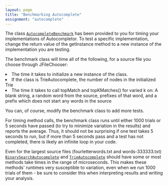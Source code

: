 ```yaml
---
layout: page
title: "Benchmarking Autocomplete"
assignment: "autocomplete"
---
```


The class <code><a href="code/AutocompleteBenchmark.html">AutocompleteBenchmark</a></code> has been provided to you for timing your implementations of Autocompletor. To test a specific implementation, change the return value of the getInstance method to a new instance of the implementation you are testing.

The benchmark class will time all of the following, for a source file you choose through JFileChooser:
<li> The time it takes to initialize a new instance of the class.</li>
<li> If the class is TrieAutocomplete, the number of nodes in the initialized Trie </li>
<li> The time it takes to call topMatch and topKMatches() for varied k on: A blank string, a random word from the source, prefixes of that word, and a prefix which does not start any words in the source </li>

You can, of course, modify the benchmark class to add more tests.

For timing method calls, the benchmark class runs until either 1000 trials or 5 seconds have passed (to try to minimize variation in the results) and reports the average. Thus, it should not be surprising if one test takes 5 seconds to run, but if more than 5 seconds pass and a test has not completed, there is likely an infinite loop in your code.

Even for the largest source files (fourletterwords.txt and
words-333333.txt) <code><a
href="code/BinarySearchAutocomplete.html">BinarySearchAutocomplete</a></code>
and <code><a href="code/TrieAutocomplete.html">TrieAutocomplete</a></code> should have some or most methods take times in the range of microseconds. This makes these methods' runtimes very susceptible to variation, even when we run 1000 trials of them - be sure to consider this when interpreting results and writing your analysis.
